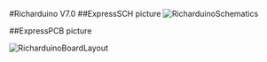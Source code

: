 #Richarduino V7.0
##ExpressSCH picture
![RicharduinoSchematics](https://github.com/qinzhounick/Richarduino-V7.0/assets/112423678/6c5600ee-2b30-4347-9705-968dcd34ccc9)

##ExpressPCB picture

![RicharduinoBoardLayout](https://github.com/qinzhounick/Richarduino-V7.0/assets/112423678/9c589207-7b33-43b0-87e6-31b1c7b28d1e)
